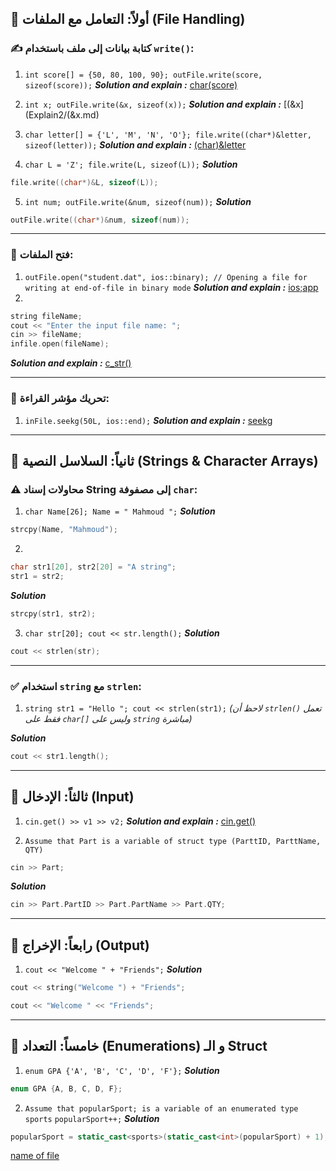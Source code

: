 ## 📁 أولاً: التعامل مع الملفات (File Handling)

### ✍️ كتابة بيانات إلى ملف باستخدام `write()`:

1. `int score[] = {50, 80, 100, 90}; outFile.write(score, sizeof(score));`
***Solution and explain :*** [char(score)](Explain2/char(score).md)
    
2. `int x; outFile.write(&x, sizeof(x));`
***Solution and explain :*** [(&x](Explain2/(&x.md)
    
3. `char letter[] = {'L', 'M', 'N', 'O'}; file.write((char*)&letter, sizeof(letter));`
***Solution and explain :*** [(char)&letter](Explain2/(char)&letter.md)
    
4. `char L = 'Z'; file.write(L, sizeof(L));`
***Solution***
```C++
file.write((char*)&L, sizeof(L));
```

    
5. `int num; outFile.write(&num, sizeof(num));`
***Solution***
```C++
outFile.write((char*)&num, sizeof(num));
```

---

### 📂 فتح الملفات:

1. `outFile.open("student.dat", ios::binary); // Opening a file for writing at end-of-file in binary mode`
***Solution and explain :*** [ios;app](Explain2/ios;app.md)
2. 
```C++
string fileName;
cout << "Enter the input file name: ";
cin >> fileName;
infile.open(fileName);
```
***Solution and explain :*** [c_str()](Explain2/c_str().md)

---

### 📌 تحريك مؤشر القراءة:

1. `inFile.seekg(50L, ios::end);`
***Solution and explain :*** [seekg](Explain2/seekg.md)
---

## 📁 ثانياً: السلاسل النصية (Strings & Character Arrays)

### ⚠️ محاولات إسناد String إلى مصفوفة `char`:

1. `char Name[26]; Name = " Mahmoud ";`
***Solution***
```C++
strcpy(Name, "Mahmoud");
```
    
2. 
```C++
char str1[20], str2[20] = "A string";
str1 = str2;
```
***Solution***
```C++
strcpy(str1, str2);
```
    
3. `char str[20]; cout << str.length();`
***Solution***
```C++
cout << strlen(str);  
```

---

### ✅ استخدام `string` مع `strlen`:

1. `string str1 = "Hello "; cout << strlen(str1);`
_(لاحظ أن `strlen()` تعمل فقط على `char[]` وليس على `string` مباشرة)_

***Solution***
```C++
cout << str1.length();
```

---

## 📁 ثالثاً: الإدخال (Input)

1. `cin.get() >> v1 >> v2;`
***Solution and explain :*** [cin.get()](Explain2/cin.get().md)
    
2. `Assume that Part is a variable of struct type (ParttID, ParttName, QTY)`
```C++
cin >> Part;
```
***Solution***
```C++
cin >> Part.PartID >> Part.PartName >> Part.QTY;
```


---

## 📁 رابعاً: الإخراج (Output)

1. `cout << "Welcome " + "Friends";`
***Solution***
```C++
cout << string("Welcome ") + "Friends";

cout << "Welcome " << "Friends";
```
---

## 📁 خامساً: التعداد (Enumerations) و الـ Struct

1. `enum GPA {'A', 'B', 'C', 'D', 'F'};`
***Solution***
```C++
enum GPA {A, B, C, D, F};
```
    
2. `Assume that popularSport; is a variable of an enumerated type sports`
`popularSport++;` 
***Solution***
```C++
popularSport = static_cast<sports>(static_cast<int>(popularSport) + 1);
```


[name of file](../Explain2/path)